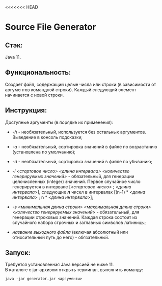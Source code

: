 <<<<<<< HEAD
# Source File Generator
## Стэк:
Java 11.
## Функциональность:
Создает файл, содержащий целые числа или строки (в зависимости от аргументов командной строки).
Каждый следующий элемент начинается с новой строки.

## Инструкция:
Доступные аргументы (в порядке их применения):
- *-h* - необязательный, используется без остальных аргументов. Выведение в консоль подсказки;


- *-a* - необязательный, сортировка значений в файле по возрастанию (установлена по умолчанию);
- *-d* - необязательный, сортировка значений в файле по убыванию;
- *-i* *<стартовое число>* *<длина интервала>* *<количество генерируемых значений>* - обязательный,
    для генерации целочисленных (integer) значений. Первое случайное число генерируется в интервале [*<стартовое число>* ; *<длина интервала>*], 
    следующие ***n*** чисел в интервалах [(n-1) * *<длина интервала>* ; n * *<длина интервала>*];
- *-s* *<минимальная длина строки>* *<максимальная длина строки>* *<количество генерируемых значений>* - обязательный, для генерации строковых значений. 
Каждая строка состоит из случайного набора строчных и заглавных символов латиницы;
- *название выходного файла* (включая абсолютный или относительный путь до него) - обязательный.

## Запуск:
Требуется установленная Java версией не ниже 11.  
В каталоге с jar-архивом открыть терминал, выполнить команду:
```
java -jar generator.jar <аргументы>
```
